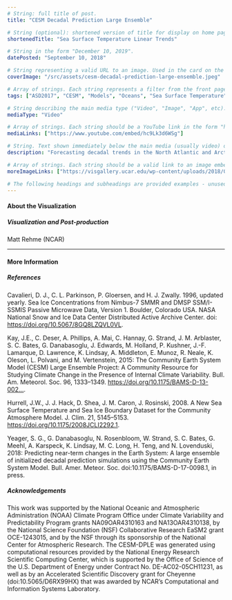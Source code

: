 ```yaml
---
# String: full title of post.
title: "CESM Decadal Prediction Large Ensemble"

# String (optional): shortened version of title for display on home page in card.
shortenedTitle: "Sea Surface Temperature Linear Trends"

# String in the form "December 10, 2019".
datePosted: "September 10, 2018" 

# String representing a valid URL to an image. Used in the card on the main page.
coverImage: "/src/assets/cesm-decadal-prediction-large-ensemble.jpeg"

# Array of strings. Each string represents a filter from the front page.
tags: ["ASD2017", "CESM", "Models", "Oceans", "Sea Surface Temperature"]

# String describing the main media type ("Video", "Image", "App", etc). Is displayed in the post heading as a small tag.
mediaType: "Video"

# Array of strings. Each string should be a YouTube link in the form "https://www.youtube.com/embed/..."
mediaLinks: ["https://www.youtube.com/embed/hc9Lk3d6WSg"]

# String. Text shown immediately below the main media (usually video) on a post.
description: "Forecasting decadal trends in the North Atlantic and Arctic. Decadal climate predictions exhibit skill in retrospective predictions of observed multi-year trends in sea surface temperature (SST) and sea ice fraction in the high latitudes of the Northern Hemisphere, particularly in the Atlantic sector. The skill is largely attributable to realistic ocean initialization, but external radiative forcing also contributes some skill. Here, we compare the spatiotemporal evolution of 10-year SST and sea ice fraction trends from the CESM Decadal Prediction Large Ensemble (CESM-DPLE; Yeager et al. 2018), which includes both initialization and external forcing, to historical trends diagnosed from the CESM Large Ensemble of 20th Century simulations (CESM-LE; Kay et al. 2015), which only includes external forcing effects. The observed SST data is from the HADISST1 product merged with the NOAA-OI product (Hurrell et al. 2008); the observed sea ice fraction data is from the National Snow & Ice Data Center (NSIDC) passive microwave product NSIDC-0051 (Cavalieri et al. 1996)."

# Array of strings. Each string should be a valid link to an image embed.
moreImageLinks: ["https://visgallery.ucar.edu/wp-content/uploads/2018/09/yeager-730x300.jpeg"]

# The following headings and subheadings are provided examples - unused ones can be deleted.
---
```


#### About the Visualization

##### Visualization and Post-production

Matt Rehme (NCAR)

___

#### More Information

##### References

Cavalieri, D. J., C. L. Parkinson, P. Gloersen, and H. J. Zwally. 1996, updated yearly. Sea Ice Concentrations from Nimbus-7 SMMR and DMSP SSM/I-SSMIS Passive Microwave Data, Version 1. Boulder, Colorado USA. NASA National Snow and Ice Data Center Distributed Active Archive Center. doi: https://doi.org/10.5067/8GQ8LZQVL0VL.

Kay, J.E., C. Deser, A. Phillips, A. Mai, C. Hannay, G. Strand, J. M. Arblaster, S. C. Bates, G. Danabasoglu, J. Edwards, M. Holland, P. Kushner, J.-F. Lamarque, D. Lawrence, K. Lindsay, A. Middleton, E. Munoz, R. Neale, K. Oleson, L. Polvani, and M. Vertenstein, 2015: The Community Earth System Model (CESM) Large Ensemble Project: A Community Resource for Studying Climate Change in the Presence of Internal Climate Variability. Bull. Am. Meteorol. Soc. 96, 1333–1349. https://doi.org/10.1175/BAMS-D-13-002….

Hurrell, J.W., J. J. Hack, D. Shea, J. M. Caron, J. Rosinski, 2008. A New Sea Surface Temperature and Sea Ice Boundary Dataset for the Community Atmosphere Model. J. Clim. 21, 5145–5153. https://doi.org/10.1175/2008JCLI2292.1.

Yeager, S. G., G. Danabasoglu, N. Rosenbloom, W. Strand, S. C. Bates, G. Meehl, A. Karspeck, K. Lindsay, M. C. Long, H. Teng, and N. Lovenduski, 2018: Predicting near-term changes in the Earth System: A large ensemble of initialized decadal prediction simulations using the Community Earth System Model. Bull. Amer. Meteor. Soc. doi:10.1175/BAMS-D-17-0098.1, in press.

##### Acknowledgements

This work was supported by the National Oceanic and Atmospheric Administration (NOAA) Climate Program Office under Climate Variability and Predictability Program grants NA09OAR4310163 and NA13OAR4310138, by the National Science Foundation (NSF) Collaborative Research EaSM2 grant OCE-1243015, and by the NSF through its sponsorship of the National Center for Atmospheric Research. The CESM-DPLE was generated using computational resources provided by the National Energy Research Scientific Computing Center, which is supported by the Office of Science of the U.S. Department of Energy under Contract No. DE-AC02-05CH11231, as well as by an Accelerated Scientific Discovery grant for Cheyenne (doi:10.5065/D6RX99HX) that was awarded by NCAR’s Computational and Information Systems Laboratory.